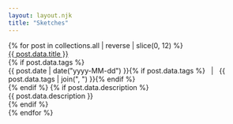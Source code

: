 ```yaml
---
layout: layout.njk
title: "Sketches"
---
```


<div class="grid-posts">
{% for post in collections.all | reverse | slice(0, 12) %}
  <div class="post-card">
    <div class="title">
      <a href="{{ post.url }}">{{ post.data.title }}</a>
    </div>
    {% if post.data.tags %}
      <div class="meta">
        {{ post.date | date("yyyy-MM-dd") }}{% if post.data.tags %} &nbsp; | &nbsp; {{ post.data.tags | join(", ") }}{% endif %}
      </div>
    {% endif %}
    {% if post.data.description %}
      <div class="desc">
        {{ post.data.description }}
      </div>
    {% endif %}
  </div>
{% endfor %}
</div>
